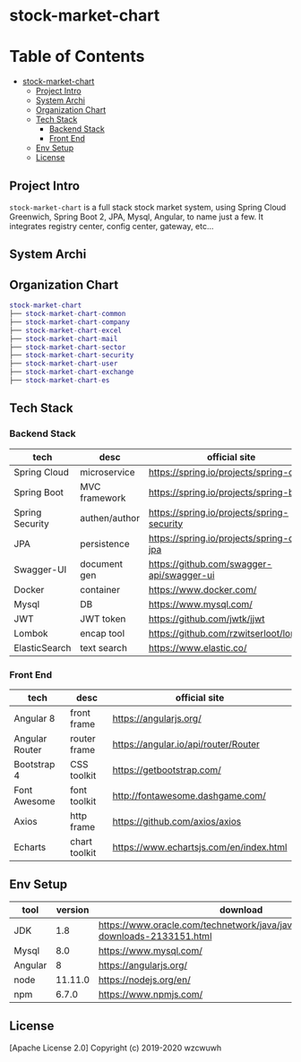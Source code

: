 # stock-market-chart

Table of Contents
=================

   * [stock-market-chart](#stock-market-chart)
      * [Project Intro](#project-intro)
      * [System Archi](#system-archi)
      * [Organization Chart](#organization-chart)
      * [Tech Stack](#tech-stack)
         * [Backend Stack](#backend-stack)
         * [Front End](#front-end)
      * [Env Setup](#env-setup)
      * [License](#license)

## Project Intro
`stock-market-chart` is a full stack stock market system, using Spring Cloud Greenwich, Spring Boot 2, JPA, Mysql, Angular, to name just a few. It integrates registry center, config center, gateway, etc...

## System Archi

## Organization Chart
``` lua
stock-market-chart
├── stock-market-chart-common
├── stock-market-chart-company
├── stock-market-chart-excel
├── stock-market-chart-mail
├── stock-market-chart-sector
├── stock-market-chart-security
├── stock-market-chart-user
├── stock-market-chart-exchange
├── stock-market-chart-es
```

## Tech Stack

### Backend Stack
| tech            | desc         | official site                             |
| ----------------| -------------| ------------------------------------------|
| Spring Cloud    | microservice | https://spring.io/projects/spring-cloud   |
| Spring Boot     | MVC framework| https://spring.io/projects/spring-boot    |
| Spring Security | authen/author| https://spring.io/projects/spring-security|
| JPA             | persistence  | https://spring.io/projects/spring-data-jpa|
| Swagger-UI      | document gen | https://github.com/swagger-api/swagger-ui |
| Docker          | container    | https://www.docker.com/                   |
| Mysql           | DB           | https://www.mysql.com/                    |
| JWT             | JWT token    | https://github.com/jwtk/jjwt              |
| Lombok          | encap tool   | https://github.com/rzwitserloot/lombok    |
| ElasticSearch   | text search  | https://www.elastic.co/    |

### Front End
| tech            | desc         | official site                             |
| ----------------| -------------| ------------------------------------------|
| Angular 8       | front frame  | https://angularjs.org/                    |
| Angular Router  | router frame | https://angular.io/api/router/Router      |
| Bootstrap 4     | CSS toolkit  | https://getbootstrap.com/                 |
| Font Awesome    | font toolkit | http://fontawesome.dashgame.com/          |
| Axios           | http frame   | https://github.com/axios/axios            |
| Echarts         | chart toolkit| https://www.echartsjs.com/en/index.html   |

## Env Setup
tool    | version | download
--------| ------- | --------
JDK     | 1.8     | https://www.oracle.com/technetwork/java/javase/downloads/jdk8-downloads-2133151.html
Mysql   | 8.0     | https://www.mysql.com/
Angular | 8       | https://angularjs.org/ 
node    | 11.11.0 | https://nodejs.org/en/
npm     | 6.7.0   | https://www.npmjs.com/

## License
[Apache License 2.0]
Copyright (c) 2019-2020 wzcwuwh
